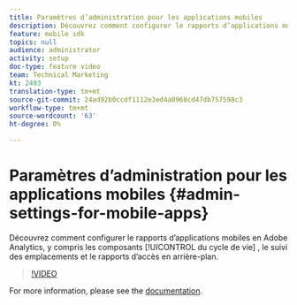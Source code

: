 ```yaml
---
title: Paramètres d’administration pour les applications mobiles
description: Découvrez comment configurer le rapports d’applications mobiles en Adobe Analytics, y compris les composants Lifecycle, le suivi des emplacements et le rapports d’accès en arrière-plan.
feature: mobile sdk
topics: null
audience: administrator
activity: setup
doc-type: feature video
team: Technical Marketing
kt: 2493
translation-type: tm+mt
source-git-commit: 24ad92b0ccdf1112e3ed4a0968cd47db757598c3
workflow-type: tm+mt
source-wordcount: '63'
ht-degree: 0%

---
```



# Paramètres d’administration pour les applications mobiles {#admin-settings-for-mobile-apps}

Découvrez comment configurer le rapports d’applications mobiles en Adobe Analytics, y compris les composants [!UICONTROL du cycle de vie] , le suivi des emplacements et le rapports d’accès  en arrière-plan.

>[!VIDEO](https://video.tv.adobe.com/v/25961/?quality=12)

For more information, please see the [documentation](https://marketing.adobe.com/resources/help/en_US/mobile/gs.html).
